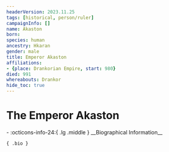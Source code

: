 ```yaml
---
headerVersion: 2023.11.25
tags: [historical, person/ruler]
campaignInfo: []
name: Akaston
born:
species: human
ancestry: Hkaran
gender: male
title: Emperor Akaston
affiliations:
- {place: Drankorian Empire, start: 980}
died: 991
whereabouts: Drankor
hide_toc: true
---
```

# The Emperor Akaston
<div class="grid cards ext-narrow-margin ext-one-column" markdown>
- :octicons-info-24:{ .lg .middle } __Biographical Information__

    { .bio }

</div>



